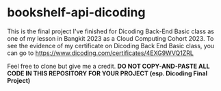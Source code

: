 # bookshelf-api-dicoding
This is the final project I've finished for Dicoding Back-End Basic class as one of my lesson in Bangkit 2023 as a Cloud Computing Cohort 2023.
To see the evidence of my certificate on Dicoding Back End Basic class, you can go to https://www.dicoding.com/certificates/4EXG9WVQ1ZRL


Feel free to clone but give me a credit. **DO NOT COPY-AND-PASTE ALL CODE IN THIS REPOSITORY FOR YOUR PROJECT (esp. Dicoding Final Project)**
